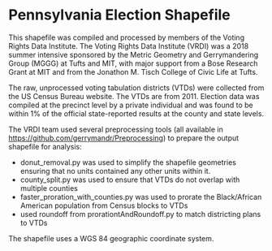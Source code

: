 # Pennsylvania Election Shapefile
This shapefile was compiled and processed by members of the Voting Rights Data Institute. 
The Voting Rights Data Institute (VRDI) was a 2018 summer intensive sponsored by the Metric 
Geometry and Gerrymandering Group (MGGG) at Tufts and MIT, with major support from a Bose 
Research Grant at MIT and from the Jonathon M. Tisch College of Civic Life at Tufts.

The raw, unprocessed voting tabulation districts (VTDs) were collected from the US Census Bureau website. 
The VTDs are from 2011. Election data was compiled at the precinct level by a private individual 
and was found to be within 1% of the official state-reported results at the county and state levels.

The VRDI team used several preprocessing tools (all available in https://github.com/gerrymandr/Preprocessing) 
to prepare the output shapefile for analysis: 
* donut_removal.py was used to simplify the shapefile geometries ensuring that no units contained any other units within it.
* county_split.py was used to ensure that VTDs do not overlap with multiple counties 
* faster_proration_with_counties.py was used to prorate the Black/African American population from Census blocks to VTDs
* used roundoff from prorationtAndRoundoff.py to match districting plans to VTDs

The shapefile uses a WGS 84 geographic coordinate system.

